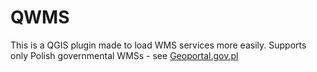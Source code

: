 # QWMS

This is a QGIS plugin made to load WMS services more easily. Supports only Polish governmental WMSs - see [Geoportal.gov.pl](http://www.geoportal.gov.pl)
